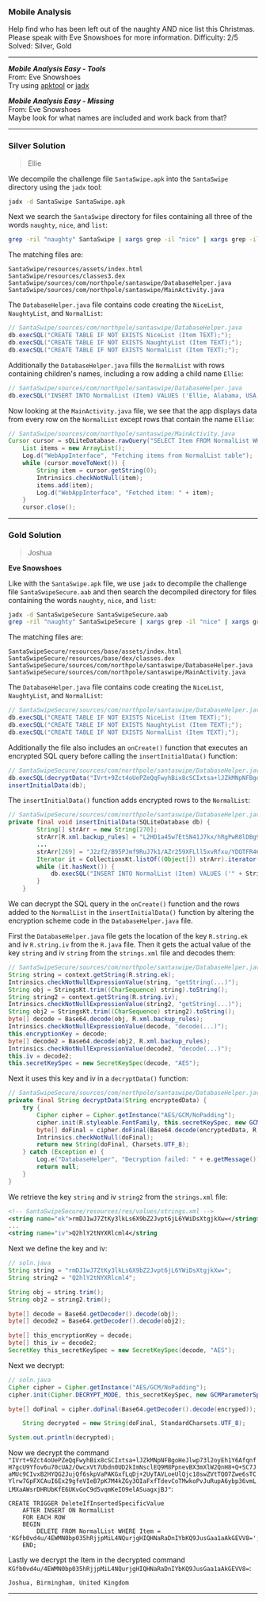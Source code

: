 ### Mobile Analysis
Help find who has been left out of the naughty AND nice list this Christmas. Please speak with Eve Snowshoes for more information.
Difficulty: 2/5<br>
Solved: Silver, Gold

---

***Mobile Analysis Easy - Tools***<br>
From: Eve Snowshoes<br>
Try using [apktool](https://github.com/iBotPeaches/Apktool/releases) or [jadx](https://github.com/skylot/jadx)

***Mobile Analysis Easy - Missing***<br>
From: Eve Snowshoes<br>
Maybe look for what names are included and work back from that?

---

### Silver Solution

> Ellie

We decompile the challenge file `SantaSwipe.apk` into the `SantaSwipe` directory using the `jadx` tool:

```bash
jadx -d SantaSwipe SantaSwipe.apk
```

Next we search the `SantaSwipe` directory for files containing all three of the words `naughty`, `nice`, and `list`:

```bash
grep -ril "naughty" SantaSwipe | xargs grep -il "nice" | xargs grep -il "list"
```

The matching files are:

```
SantaSwipe/resources/assets/index.html
SantaSwipe/resources/classes3.dex
SantaSwipe/sources/com/northpole/santaswipe/DatabaseHelper.java
SantaSwipe/sources/com/northpole/santaswipe/MainActivity.java
```

The `DatabaseHelper.java` file contains code creating the `NiceList`, `NaughtyList`, and `NormalList`: 

```java
// SantaSwipe/sources/com/northpole/santaswipe/DatabaseHelper.java
db.execSQL("CREATE TABLE IF NOT EXISTS NiceList (Item TEXT);");
db.execSQL("CREATE TABLE IF NOT EXISTS NaughtyList (Item TEXT);");
db.execSQL("CREATE TABLE IF NOT EXISTS NormalList (Item TEXT);");
```

Additionally the `DatabaseHelper.java` fills the `NormalList` with rows containing children's names, including a row adding a child name `Ellie`:

```java
// SantaSwipe/sources/com/northpole/santaswipe/DatabaseHelper.java
db.execSQL("INSERT INTO NormalList (Item) VALUES ('Ellie, Alabama, USA');");
```

Now looking at the `MainActivity.java` file, we see that the app displays data from every row on the `NormalList` except rows that contain the name `Ellie`:

```java
// SantaSwipe/sources/com/northpole/santaswipe/MainActivity.java
Cursor cursor = sQLiteDatabase.rawQuery("SELECT Item FROM NormalList WHERE Item NOT LIKE '%Ellie%'", null);
    List items = new ArrayList();
    Log.d("WebAppInterface", "Fetching items from NormalList table");
    while (cursor.moveToNext()) {
        String item = cursor.getString(0);
        Intrinsics.checkNotNull(item);
        items.add(item);
        Log.d("WebAppInterface", "Fetched item: " + item);
    }
    cursor.close();
```


---

### Gold Solution
> Joshua

**Eve Snowshoes**

Like with the `SantaSwipe.apk` file, we use `jadx` to decompile the challenge file `SantaSwipeSecure.aab` and then search the decompiled directory for files containing the words `naughty`, `nice`, and `list`:

```bash
jadx -d SantaSwipeSecure SantaSwipeSecure.aab
grep -ril "naughty" SantaSwipeSecure | xargs grep -il "nice" | xargs grep -il "list"
```

The matching files are:

```
SantaSwipeSecure/resources/base/assets/index.html
SantaSwipeSecure/resources/base/dex/classes.dex
SantaSwipeSecure/sources/com/northpole/santaswipe/DatabaseHelper.java
SantaSwipeSecure/sources/com/northpole/santaswipe/MainActivity.java
```

The `DatabaseHelper.java` file contains code creating the `NiceList`, `NaughtyList`, and `NormalList`:

```java
// SantaSwipeSecure/sources/com/northpole/santaswipe/DatabaseHelper.java
db.execSQL("CREATE TABLE IF NOT EXISTS NiceList (Item TEXT);");
db.execSQL("CREATE TABLE IF NOT EXISTS NaughtyList (Item TEXT);");
db.execSQL("CREATE TABLE IF NOT EXISTS NormalList (Item TEXT);");
```

Additionally the file also includes an `onCreate()` function that executes an encrypted SQL query before calling the `insertInitialData()` function:

```java
// SantaSwipeSecure/sources/com/northpole/santaswipe/DatabaseHelper.java
db.execSQL(decryptData("IVrt+9Zct4oUePZeQqFwyhBix8cSCIxtsa+lJZkMNpNFBgoHeJlwp73l2oyEh1Y6AfqnfH7gcU9Yfov6u70cUA2/OwcxVt7Ubdn0UD2kImNsclEQ9M8PpnevBX3mXlW2QnH8+Q+SC7JaMUc9CIvxB2HYQG2JujQf6skpVaPAKGxfLqDj+2UyTAVLoeUlQjc18swZVtTQO7Zwe6sTCYlrw7GpFXCAuI6Ex29gfeVIeB7pK7M4kZGy3OIaFxfTdevCoTMwkoPvJuRupA6ybp36vmLLMXaAWsrDHRUbKfE6UKvGoC9d5vqmKeIO9elASuagxjBJ"));
insertInitialData(db);
```

The `insertInitialData()` function adds encrypted rows to the `NormalList`:

```java
// SantaSwipeSecure/sources/com/northpole/santaswipe/DatabaseHelper.java
private final void insertInitialData(SQLiteDatabase db) {
        String[] strArr = new String[270];
        strArr[R.xml.backup_rules] = "L2HD1a45w7EtSN41J7kx/hRgPwR8lDBg9qUicgz1qhRgSg==";
        ...
        strArr[269] = "J2zf2/B95PJmf9RuJ7k1/AZr259XFLll5xvRfxu/YDOTFR460RwK+Q==";
        Iterator it = CollectionsKt.listOf((Object[]) strArr).iterator();
        while (it.hasNext()) {
            db.execSQL("INSERT INTO NormalList (Item) VALUES ('" + StringsKt.trim((CharSequence) it.next()).toString() + "');");
        }
    }
```

We can decrypt the SQL query in the `onCreate()` function and the rows added to the `NormalList` in the `insertInitialData()` function by altering the encryption scheme code in the `DatabaseHelper.java` file.

First the `DatabaseHelper.java` file gets the location of the key `R.string.ek` and iv `R.string.iv` from the `R.java` file. Then it gets the actual value of the key `string` and iv `string` from the `strings.xml` file and decodes them:

```java
// SantaSwipeSecure/sources/com/northpole/santaswipe/DatabaseHelper.java
String string = context.getString(R.string.ek);
Intrinsics.checkNotNullExpressionValue(string, "getString(...)");
String obj = StringsKt.trim((CharSequence) string).toString();
String string2 = context.getString(R.string.iv);
Intrinsics.checkNotNullExpressionValue(string2, "getString(...)");
String obj2 = StringsKt.trim((CharSequence) string2).toString();
byte[] decode = Base64.decode(obj, R.xml.backup_rules);
Intrinsics.checkNotNullExpressionValue(decode, "decode(...)");
this.encryptionKey = decode;
byte[] decode2 = Base64.decode(obj2, R.xml.backup_rules);
Intrinsics.checkNotNullExpressionValue(decode2, "decode(...)");
this.iv = decode2;
this.secretKeySpec = new SecretKeySpec(decode, "AES");
```

Next it uses this key and iv in a `decryptData()` function:

```java
// SantaSwipeSecure/sources/com/northpole/santaswipe/DatabaseHelper.java
private final String decryptData(String encryptedData) {
    try {
        Cipher cipher = Cipher.getInstance("AES/GCM/NoPadding");
        cipher.init(R.styleable.FontFamily, this.secretKeySpec, new GCMParameterSpec(128, this.iv));
        byte[] doFinal = cipher.doFinal(Base64.decode(encryptedData, R.xml.backup_rules));
        Intrinsics.checkNotNull(doFinal);
        return new String(doFinal, Charsets.UTF_8);
    } catch (Exception e) {
        Log.e("DatabaseHelper", "Decryption failed: " + e.getMessage());
        return null;
    }
}
```

We retrieve the key `string` and iv `string2` from the `strings.xml` file:

```xml
<!-- SantaSwipeSecure/resources/res/values/strings.xml -->
<string name="ek">rmDJ1wJ7ZtKy3lkLs6X9bZ2Jvpt6jL6YWiDsXtgjkXw=</string>
...
<string name="iv">Q2hlY2tNYXRlcml4</string
```

Next we define the key and iv:

```java
// soln.java
String string = "rmDJ1wJ7ZtKy3lkLs6X9bZ2Jvpt6jL6YWiDsXtgjkXw=";
String string2 = "Q2hlY2tNYXRlcml4";

String obj = string.trim();
String obj2 = string2.trim();

byte[] decode = Base64.getDecoder().decode(obj);
byte[] decode2 = Base64.getDecoder().decode(obj2);

byte[] this_encryptionKey = decode;
byte[] this_iv = decode2;
SecretKey this_secretKeySpec = new SecretKeySpec(decode, "AES");
```

Next we decrypt:

```java
// soln.java
Cipher cipher = Cipher.getInstance("AES/GCM/NoPadding");
cipher.init(Cipher.DECRYPT_MODE, this_secretKeySpec, new GCMParameterSpec(128, this_iv));

byte[] doFinal = cipher.doFinal(Base64.getDecoder().decode(encryped));

    String decrypted = new String(doFinal, StandardCharsets.UTF_8);

System.out.println(decrypted);
```

Now we decrypt the command `"IVrt+9Zct4oUePZeQqFwyhBix8cSCIxtsa+lJZkMNpNFBgoHeJlwp73l2oyEh1Y6AfqnfH7gcU9Yfov6u70cUA2/OwcxVt7Ubdn0UD2kImNsclEQ9M8PpnevBX3mXlW2QnH8+Q+SC7JaMUc9CIvxB2HYQG2JujQf6skpVaPAKGxfLqDj+2UyTAVLoeUlQjc18swZVtTQO7Zwe6sTCYlrw7GpFXCAuI6Ex29gfeVIeB7pK7M4kZGy3OIaFxfTdevCoTMwkoPvJuRupA6ybp36vmLLMXaAWsrDHRUbKfE6UKvGoC9d5vqmKeIO9elASuagxjBJ"`:

```
CREATE TRIGGER DeleteIfInsertedSpecificValue
    AFTER INSERT ON NormalList
    FOR EACH ROW
    BEGIN
        DELETE FROM NormalList WHERE Item = 'KGfb0vd4u/4EWMN0bp035hRjjpMiL4NQurjgHIQHNaRaDnIYbKQ9JusGaa1aAkGEVV8=';
    END;
```

Lastly we decrypt the Item in the decrypted command `KGfb0vd4u/4EWMN0bp035hRjjpMiL4NQurjgHIQHNaRaDnIYbKQ9JusGaa1aAkGEVV8=`:

```
Joshua, Birmingham, United Kingdom
```

---